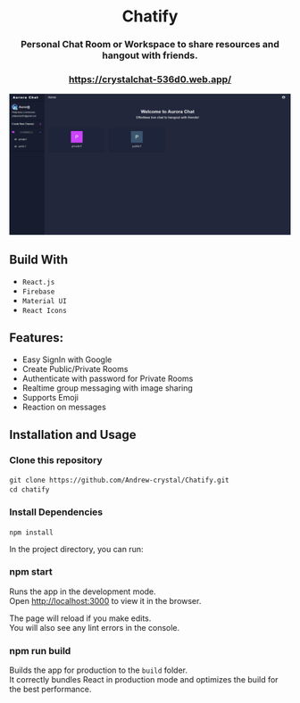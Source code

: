 <div align="center">

# Chatify

### Personal Chat Room or Workspace to share resources and hangout with friends.

### https://crystalchat-536d0.web.app/

<div align="center">
  <img alt="Demo" src="./Assets/chatify.png" />
</div>

</div>

## Build With

-   `React.js`
-   `Firebase`
-   `Material UI`
-   `React Icons`

## Features:

-   Easy SignIn with Google
-   Create Public/Private Rooms
-   Authenticate with password for Private Rooms
-   Realtime group messaging with image sharing
-   Supports Emoji
-   Reaction on messages

## Installation and Usage

### Clone this repository

`git clone https://github.com/Andrew-crystal/Chatify.git` <br/>
`cd chatify`

### Install Dependencies

`npm install`

In the project directory, you can run:

### npm start

Runs the app in the development mode.\
Open [http://localhost:3000](http://localhost:3000) to view it in the browser.

The page will reload if you make edits.\
You will also see any lint errors in the console.

### npm run build

Builds the app for production to the `build` folder.\
It correctly bundles React in production mode and optimizes the build for the best performance.
